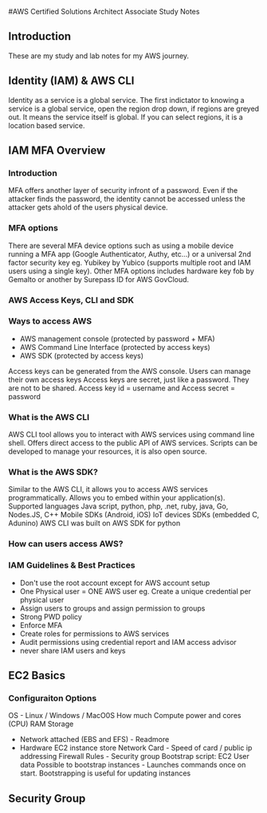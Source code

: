 #AWS Certified Solutions Architect Associate Study Notes

## Introduction
These are my study and lab notes for my AWS journey.


## Identity (IAM) & AWS CLI

Identity as a service is a global service. The first indictator to knowing a service is a global service, open the region drop down, if regions  are greyed out. It means the service itself is global. If you can select regions, it is a location based service.

## IAM MFA Overview

### Introduction
MFA offers another layer of security infront of a password. Even if the attacker finds the password, the identity cannot be accessed unless the attacker gets ahold of the users physical device. 

### MFA options
There are several MFA device options such as using a mobile device running a MFA app (Google Authenticator, Authy, etc...) or a universal 2nd factor security key eg. Yubikey by Yubico (supports multiple root and IAM users using a single key). Other MFA options includes hardware key fob by Gemalto or another by Surepass ID for AWS GovCloud. 

### AWS Access Keys, CLI and SDK

### Ways to access AWS
- AWS management console (protected by password + MFA)
- AWS Command Line Interface (protected by access keys)
- AWS SDK (protected by access keys)

Access keys can be generated from the AWS console. Users can manage their own access keys
Access keys are secret, just like a password. They are not to be shared. Access key id = username and Access secret = password

### What is the AWS CLI

AWS CLI tool allows you to interact with AWS services using command line shell. Offers direct access to the public API of AWS services. Scripts can be developed to manage your resources, it is also open source. 

### What is the AWS SDK?

Similar to the AWS CLI, it allows you to access AWS services programmatically. Allows you to embed within your application(s). 
Supported languages Java script, python, php, .net, ruby, java, Go, Nodes.JS, C++
Mobile SDKs (Android, iOS)
IoT devices SDKs (embedded C, Adunino)
AWS CLI was built on AWS SDK for python

### How can users access AWS?

### IAM Guidelines & Best Practices
- Don't use the root account except for AWS account setup
- One Physical user = ONE AWS user eg. Create a unique credential per physical user
- Assign users to groups and assign permission to groups
- Strong PWD policy
- Enforce MFA
- Create roles for permissions to AWS services
- Audit permissions using credential report and IAM access advisor
- never share IAM users and keys

## EC2 Basics

### Configuraiton Options

OS - Linux / Windows / MacO0S
How much Compute power and cores (CPU)
RAM
Storage
  -  Network attached (EBS and EFS) - Readmore
  -  Hardware EC2 instance store
Network Card -  Speed of card / public ip addressing
Firewall Rules - Security group
Bootstrap script: EC2 User data
Possible to bootstrap instances - Launches commands once on start.
Bootstrapping is useful for updating instances

## Security Group







